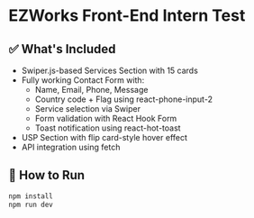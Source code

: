 # EZWorks Front-End Intern Test

## ✅ What's Included

- Swiper.js-based Services Section with 15 cards
- Fully working Contact Form with:
  - Name, Email, Phone, Message
  - Country code + Flag using react-phone-input-2
  - Service selection via Swiper
  - Form validation with React Hook Form
  - Toast notification using react-hot-toast
- USP Section with flip card-style hover effect
- API integration using fetch

## 🚀 How to Run

```bash
npm install
npm run dev
